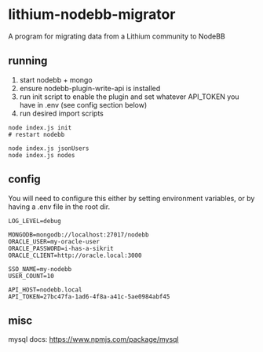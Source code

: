 # lithium-nodebb-migrator
A program for migrating data from a Lithium community to NodeBB

## running

1. start nodebb + mongo
2. ensure nodebb-plugin-write-api is installed
3. run init script to enable the plugin and set whatever API_TOKEN you have in .env (see config section below)
4. run desired import scripts

```
node index.js init
# restart nodebb

node index.js jsonUsers
node index.js nodes
```

## config

You will need to configure this either by setting environment variables, or by having a .env file in the root dir.

```
LOG_LEVEL=debug

MONGODB=mongodb://localhost:27017/nodebb
ORACLE_USER=my-oracle-user
ORACLE_PASSWORD=i-has-a-sikrit
ORACLE_CLIENT=http://oracle.local:3000

SSO_NAME=my-nodebb
USER_COUNT=10

API_HOST=nodebb.local
API_TOKEN=27bc47fa-1ad6-4f8a-a41c-5ae0984abf45
```

## misc

mysql docs: https://www.npmjs.com/package/mysql
